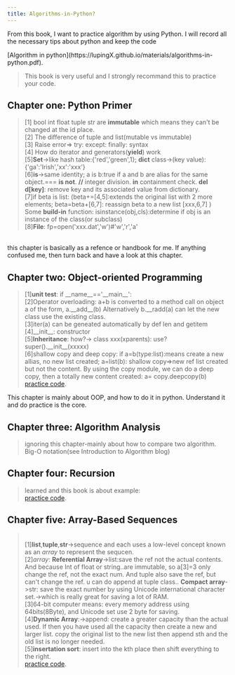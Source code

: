 ```yaml
---
title: Algorithms-in-Python?
---
```


<p class="lead"> From this book, I want to practice algorithm by using Python. I will record all the necessary tips about python and keep the code</p>
[Algorithm in python](https://lupingX.github.io/materials/algorithms-in-python.pdf).

>This book is very useful and I strongly recommand this to practice your code.

## Chapter one: **Python Primer**
>[1] bool int float tuple str are **immutable** which means they can't be changed at the id place.
<br>[2] The difference of tuple and list(mutable vs immutable)
<br>[3] Raise error=> try: except: finally: syntax
<br>[4] How do iterator and generators(**yield**) work
<br>[5]**Set**->like hash table:{'red','green',1}; **dict** class->(key value):{'ga':'Irish','xx':'xxx'}
<br>[6]**is**->same identity; a is b:true if a and b are alias for the same object.=== **is not**. **//** integer division. **in** containment check. **del d[key]**: remove key and
its  associated value from dictionary.
<br>[7]if beta is list: (beta+=[4,5]:extends the original list with 2 more elements; beta=beta+[6,7]: reassign beta to a new list [xxx,6,7]  )
<br>Some **build-in** function:
isinstance(obj,cls):determine if obj is an instance of the class(or subclass)
<br>[8]**File**: fp=open('xxx.dat','w')#'w','r','a'

<br>this chapter is basically as a refence or handbook for me. If anything confused me, then turn back and have a look at this chapter.

## Chapter two: **Object-oriented Programming**
>[1]**unit test**: if \_\_name__=='\_\_main\_\_':
<br>[2]Operator overloading: a+b is converted to a method call on object a of the form, a.\_\_add\_\_(b) Alternatively b.\_\_radd(a)
can let the new class use the existing class.
<br>[3]iter(a) can be geneated automatically by def len and getitem
<br>[4]\_\_init\_\_: constructor
<br>[5]**Inheritance**: how?-> class xxx(xparents): use? super().\_\_init\_\_(xxxxx)
<br>[6]shallow copy and deep copy: if a=b(type:list):means create a new allias, no new list created; a=list(b): shallow copy=>new ref list created
but not the content. By using the copy module, we can do a deep copy, then a totally new content created: a= copy.deepcopy(b) 
<br>[practice code](https://lupingX.github.io/materials/algorithm-in-python/chat2_test.py). 

This chapter is mainly about OOP, and how to do it in python. Understand it and do practice is the core.

## Chapter three: **Algorithm Analysis**
>ignoring this chapter-mainly about how to compare two algorithm. Big-O notation(see Introduction to Algorithm blog)

## Chapter four: **Recursion**
>learned and this book is about example:
<br>[practice code](https://lupingX.github.io/materials/algorithm-in-python/char4_disk_usage.py).

## Chapter five: **Array-Based Sequences**
><br>[1]**list**,**tuple**,**str**->sequence and each uses a low-level concept known as an *array* to represent the sequcen.
<br>[2]*array*: **Referential Array**->list:save the ref not the actual contents. And because Int of float or string..are immutable, so a[3]=3 only change the ref, not the exact num.
And tuple also save the ref, but can't change the ref. u can do append at tuple class..
**Compact array**->str: save the exact number by using Unicode international character set.->which is really great for saving a lot of RAM.
<br>[3]64-bit computer means: every memory address using 64bits(8Byte), and Unicode set use 2 byte for saving.
<br>[4]**Dynamic Array**:->append: create a greater capacity than the actual used. If then you have used all the capacity then create a new and larger list. copy the original list
to the new list then append sth and the old list is no longer needed.
<br>[5]**insertation sort**: insert into the kth place then shift everything to the right.
<br>[practice code](https://lupingX.github.io/materials/algorithm-in-python/char5_array.py).